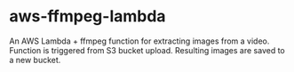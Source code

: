 # aws-ffmpeg-lambda
An AWS Lambda + ffmpeg function for extracting images from a video. 
Function is triggered from S3 bucket upload. 
Resulting images are saved to a new bucket.
